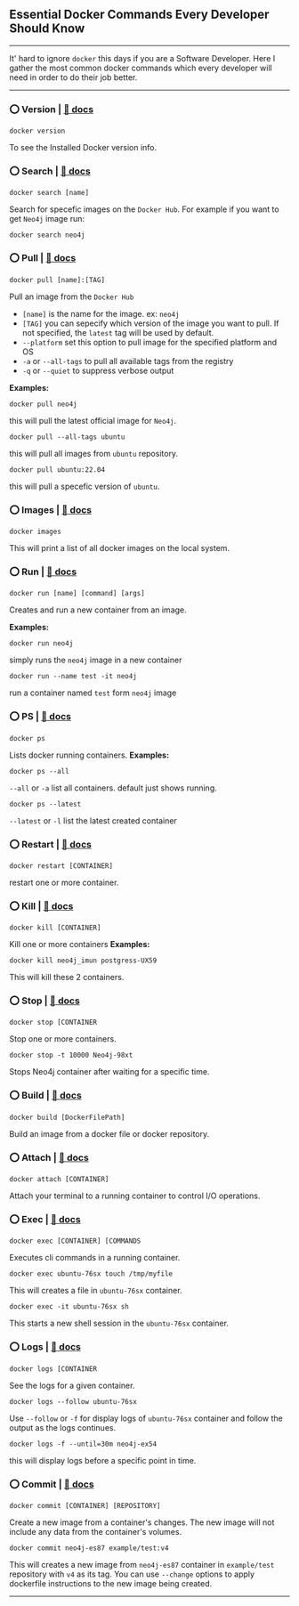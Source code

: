 ## Essential Docker Commands Every Developer Should Know
---
It' hard to ignore `docker` this days if you are a Software Developer.
Here I gather the most common docker commands which every developer 
will need in order to do their job better.

---

### ⭕️ Version | [📖 docs](https://docs.docker.com/engine/reference/commandline/version/)
```
docker version
```
To see the Installed Docker version info.

### ⭕️ Search | [📖 docs](https://docs.docker.com/engine/reference/commandline/search/)
```
docker search [name]
```
Search for specefic images on the `Docker Hub`.
For example if you want to get `Neo4j` image run:
```
docker search neo4j
```
### ⭕️ Pull | [📖 docs](https://docs.docker.com/engine/reference/commandline/pull/)
```
docker pull [name]:[TAG]
```
Pull an image from the `Docker Hub`
- `[name]` is the name for the image. ex: `neo4j`
- `[TAG]` you can sepecify which version of the image you want to pull. If not specified, the `latest` tag will be used by default.
- `--platform` set this option to pull image for the specified platform and OS
- `-a` or `--all-tags` to pull all available tags from the registry
- `-q` or `--quiet` to suppress verbose output
  
**Examples:**
```
docker pull neo4j
```
this will pull the latest official image for `Neo4j`.
```
docker pull --all-tags ubuntu
```
this will pull all images from `ubuntu` repository.
```
docker pull ubuntu:22.04
```
this will pull a specefic version of `ubuntu`.

### ⭕️ Images | [📖 docs](https://docs.docker.com/engine/reference/commandline/images/)
```
docker images
```
This will print a list of all docker images on the local system.


### ⭕️ Run | [📖 docs](https://docs.docker.com/engine/reference/commandline/run/)
```
docker run [name] [command] [args]
```
Creates and run a new container from an image.

**Examples:**
```
docker run neo4j
```
simply runs the `neo4j` image in a new container
```
docker run --name test -it neo4j
```
run a container named `test` form `neo4j` image

### ⭕️ PS | [📖 docs](https://docs.docker.com/engine/reference/commandline/ps/)
```
docker ps 
```
Lists docker running containers.
**Examples:**
```
docker ps --all
```
`--all` or `-a` list all containers. default just shows running.
```
docker ps --latest
```
`--latest` or `-l` list the latest created container

### ⭕️ Restart | [📖 docs](https://docs.docker.com/engine/reference/commandline/restart/)
```
docker restart [CONTAINER]
```
restart one or more container.

### ⭕️ Kill | [📖 docs](https://docs.docker.com/engine/reference/commandline/kill/)
```
docker kill [CONTAINER]
```
Kill one or more containers
**Examples:**
```
docker kill neo4j_imun postgress-UX59
```
This will kill these 2 containers.


### ⭕️ Stop | [📖 docs](https://docs.docker.com/engine/reference/commandline/stop/)
```
docker stop [CONTAINER
```
Stop one or more containers.
```
docker stop -t 10000 Neo4j-98xt
```
Stops Neo4j container after waiting for a specific time.

### ⭕️ Build | [📖 docs](https://docs.docker.com/engine/reference/commandline/build/)
```
docker build [DockerFilePath]
```
Build an image from a docker file or docker repository.

### ⭕️ Attach | [📖 docs](https://docs.docker.com/engine/reference/commandline/attach/)
```
docker attach [CONTAINER]
```
Attach your terminal to a running container to control I/O operations.

### ⭕️ Exec | [📖 docs](https://docs.docker.com/engine/reference/commandline/exec/)
```
docker exec [CONTAINER] [COMMANDS
```
Executes cli commands in a running container.
```
docker exec ubuntu-76sx touch /tmp/myfile
```
This will creates a file in `ubuntu-76sx` container.
```
docker exec -it ubuntu-76sx sh
```
This starts a new shell session in the `ubuntu-76sx` container.

### ⭕️ Logs | [📖 docs](https://docs.docker.com/engine/reference/commandline/logs/)
```
docker logs [CONTAINER
```
See the logs for a given container.
```
docker logs --follow ubuntu-76sx
```
Use `--follow` or `-f` for display logs of `ubuntu-76sx` container and follow the output as the logs continues.
```
docker logs -f --until=30m neo4j-ex54
```
this will display logs before a specific point in time.

### ⭕️ Commit | [📖 docs](https://docs.docker.com/engine/reference/commandline/commit/)
```
docker commit [CONTAINER] [REPOSITORY]
```
Create a new image from a container's changes. The new image will not include any data from the container's volumes.
```
docker commit neo4j-es87 example/test:v4
```
This will creates a new image from `neo4j-es87` container in `example/test` repository with `v4` as its tag.
You can use `--change` options to apply dockerfile instructions to the new image being created.

---

